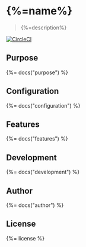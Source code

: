 # {%=name%}

> {%=description%}

[![CircleCI](https://img.shields.io/circleci/project/github/sammler/log-service.svg)](https://circleci.com/gh/sammler/log-service)

## Purpose
{%= docs("purpose") %}

## Configuration
{%= docs("configuration") %}

## Features
{%= docs("features") %}

## Development
{%= docs("development") %}

## Author
{%= docs("author") %}

## License
{%= license %}
